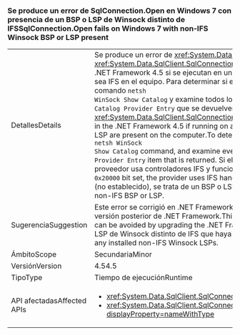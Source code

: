 ### <a name="sqlconnectionopen-fails-on-windows-7-with-non-ifs-winsock-bsp-or-lsp-present"></a><span data-ttu-id="a6c13-101">Se produce un error de SqlConnection.Open en Windows 7 con presencia de un BSP o LSP de Winsock distinto de IFS</span><span class="sxs-lookup"><span data-stu-id="a6c13-101">SqlConnection.Open fails on Windows 7 with non-IFS Winsock BSP or LSP present</span></span>

|   |   |
|---|---|
|<span data-ttu-id="a6c13-102">Detalles</span><span class="sxs-lookup"><span data-stu-id="a6c13-102">Details</span></span>|<span data-ttu-id="a6c13-103">Se produce un error de <xref:System.Data.SqlClient.SqlConnection.Open> y <xref:System.Data.SqlClient.SqlConnection.OpenAsync(System.Threading.CancellationToken)> en .NET Framework 4.5 si se ejecutan en un equipo Windows 7 con un Winsock BSP o LSP que no sea IFS en el equipo. Para determinar si está instalado un LSP o BSP distinto de IFS, use el comando <code>netsh WinSock Show Catalog</code> y examine todos los elementos <code>Winsock Catalog Provider Entry</code> que se devuelven.</span><span class="sxs-lookup"><span data-stu-id="a6c13-103"><xref:System.Data.SqlClient.SqlConnection.Open> and <xref:System.Data.SqlClient.SqlConnection.OpenAsync(System.Threading.CancellationToken)> fail in the .NET Framework 4.5 if running on a Windows 7 machine with a non-IFS Winsock BSP or LSP are present on the computer.To determine whether a non-IFS BSP or LSP is installed, use the <code>netsh WinSock Show Catalog</code> command, and examine every <code>Winsock Catalog Provider Entry</code> item that is returned.</span></span> <span data-ttu-id="a6c13-104">Si el valor Service Flags tiene establecido el bit <code>0x20000</code>, el proveedor usa controladores IFS y funcionará correctamente.</span><span class="sxs-lookup"><span data-stu-id="a6c13-104">If the Service Flags value has the <code>0x20000</code> bit set, the provider uses IFS handles and will work correctly.</span></span> <span data-ttu-id="a6c13-105">Si el bit <code>0x20000</code> está claro (no establecido), se trata de un BSP o LSP distinto de IFS.</span><span class="sxs-lookup"><span data-stu-id="a6c13-105">If the <code>0x20000</code> bit is clear (not set), it is a non-IFS BSP or LSP.</span></span>|
|<span data-ttu-id="a6c13-106">Sugerencia</span><span class="sxs-lookup"><span data-stu-id="a6c13-106">Suggestion</span></span>|<span data-ttu-id="a6c13-107">Este error se corrigió en .NET Framework 4.5.2, por lo que se puede evitar actualizando a una versión posterior de .NET Framework.</span><span class="sxs-lookup"><span data-stu-id="a6c13-107">This bug has been fixed in the .NET Framework 4.5.2, so it can be avoided by upgrading the .NET Framework.</span></span> <span data-ttu-id="a6c13-108">También puede evitarse eliminando cualquier LSP de Winsock distinto de IFS que haya instalado.</span><span class="sxs-lookup"><span data-stu-id="a6c13-108">Alternatively, it can be avoided by removing any installed non-IFS Winsock LSPs.</span></span>|
|<span data-ttu-id="a6c13-109">Ámbito</span><span class="sxs-lookup"><span data-stu-id="a6c13-109">Scope</span></span>|<span data-ttu-id="a6c13-110">Secundaria</span><span class="sxs-lookup"><span data-stu-id="a6c13-110">Minor</span></span>|
|<span data-ttu-id="a6c13-111">Versión</span><span class="sxs-lookup"><span data-stu-id="a6c13-111">Version</span></span>|<span data-ttu-id="a6c13-112">4.5</span><span class="sxs-lookup"><span data-stu-id="a6c13-112">4.5</span></span>|
|<span data-ttu-id="a6c13-113">Tipo</span><span class="sxs-lookup"><span data-stu-id="a6c13-113">Type</span></span>|<span data-ttu-id="a6c13-114">Tiempo de ejecución</span><span class="sxs-lookup"><span data-stu-id="a6c13-114">Runtime</span></span>|
|<span data-ttu-id="a6c13-115">API afectadas</span><span class="sxs-lookup"><span data-stu-id="a6c13-115">Affected APIs</span></span>|<ul><li><xref:System.Data.SqlClient.SqlConnection.Open?displayProperty=nameWithType></li><li><xref:System.Data.SqlClient.SqlConnection.OpenAsync(System.Threading.CancellationToken)?displayProperty=nameWithType></li></ul>|

